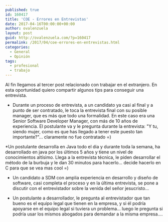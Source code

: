 ```yaml
---
published: true
id: 160417
title: 'COE - Errores en Entrevistas'
date: 2017-04-16T00:00:00+00:00
author: ovalenzuela
layout: post
guid: http://ovalenzuela.com/?p=160417
permalink: /2017/04/coe-errores-en-entrevistas.html
categories:
  - General
  - Opinión
tags:
  - profesional
  - trabajo
---
```


Al fin llegamos al tercer post relacionado con trabajar en el extranjero. En esta oportunidad quiero compartir algunos tips para conseguir una entrevista.

* Durante un proceso de entrevista, a un candidato ya casi al final y a punto de ser contratado, le toca la entrevista final con su posible manager, que es más que todo una formalidad. 
En este caso era una Senior Software Developer Manager, con más de 10 años de experiencia. El postulante va y le pregunta durante la entrevista: "Y tu, siendo mujer, como es que has llegado a tener este puesto tan importante?"... claramente no fue contratado =)

*Un postulante desarrolla en Java todo el dia y durante toda la semana, ha desarrollado en java por los últimos 5 años y tiene un nivel de conocimientos altísimo. Llega a la entrevista técnica, le piden desarrollar el método de la burbuja y le dan 30 minutos para hacerlo… decide hacerlo en C para que se vea mas cool =)

* Un candidato a SDM con amplia experiencia en desarrollo y diseño de software, casi completa el proceso y en la última entrevista, se pone a discutir con el entrevistador sobre la venida del señor jesucristo…

* Un postulante a desarrollador, le pregunta al entrevistador que tan bueno es el equipo legal que tienen en la empresa, y si él podría apoyarse en el equipo legal si tuviera un problema… luego le pregunta si podría usar los mismos abogados para demandar a la misma empresa....
